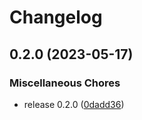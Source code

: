 # Changelog

## 0.2.0 (2023-05-17)


### Miscellaneous Chores

* release 0.2.0 ([0dadd36](https://github.com/FruitieX/twinkly-mqtt/commit/0dadd36e4e6016a9454af716c27a6095afe998ac))
